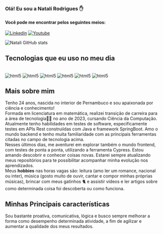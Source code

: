 ### Olá! Eu sou a Natalí Rodrigues ✋
#### Você pode me encontrar pelos seguintes meios:
[![Linkedin](https://img.shields.io/badge/LinkedIn-0077B5?style=for-the-badge&logo=linkedin&logoColor=white)](https://www.linkedin.com/in/natali-rodrigues/)
[![Youtube](https://img.shields.io/badge/YouTube-FF0000?style=for-the-badge&logo=youtube&logoColor=white)](https://www.youtube.com/@natali-rodriguess/)

![Natali GitHub stats](https://github-readme-stats.vercel.app/api?username=Natalirodriguess&show_icons=false&theme=radical)

## Tecnologias que eu uso no meu dia
<div style="display: inline_block"><br/>
<img align="center" alt = "html5" src="https://img.shields.io/badge/Java-ED8B00?style=for-the-badge&logo=openjdk&logoColor=white">
<img align="center" alt = "html5" src="https://img.shields.io/badge/Spring-6DB33F?style=for-the-badge&logo=spring&logoColor=white">
<img align="center" alt = "html5" src="https://img.shields.io/badge/PostgreSQL-316192?style=for-the-badge&logo=postgresql&logoColor=white">
<img align="center" alt = "html5" src="https://img.shields.io/badge/Linux-FCC624?style=for-the-badge&logo=linux&logoColor=black">
<img align="center" alt = "html5" src="https://img.shields.io/badge/MongoDB-4EA94B?style=for-the-badge&logo=mongodb&logoColor=white">
<img align="center" alt = "html5" src="https://img.shields.io/badge/Amazon_AWS-232F3E?style=for-the-badge&logo=amazon-aws&logoColor=white">
</div>

## Mais sobre mim 
Tenho 24 anos, nascida no interior de Pernambuco e sou apaixonada por ciência e conhecimento!<br/>
Formada em licenciatura em matemática, realizei transição de carreira para a área de tecnologia👩‍💻 no ano de 2023, cursando Ciência da Computação.<br/>
Atualmente tenho habilidades em  testes de software, especificamente testes em APIs Rest construiídas com Java e framework SpringBoot.
Amo o mundo backend e tenho muita familiaridade com as principais ferramentas citadas no campo de tecnologia acima. <br/>
Nesses últimos dias, me aventurei em explorar também o mundo frontend, com testes de ponta a ponta, utilizando a ferramenta Cypress. 
Estou amando descobrir e conhecer coisas novas. Estarei sempre atualizando meus repositórios para te possibilitar acompanhar minha evolução nos aprendizados.</br>
Meus **hobbies** nas horas vagas são: leitura (amo ler um romance, nacional ou inter), música (gosto muito de ouvir, cantar e compor minhas próprias músicas), brincar com meus gatinhos 🐈 e assistir vídeos e ler artigos sobre como determinada coisa foi descoberta ou como funciona.

## Minhas Principais características
Sou bastante proativa, comunicativa, lógica e busco sempre melhorar a forma como desempenho determinada atividade, a fim de agilizar e aumentar a qualidade dos meus resultados.

